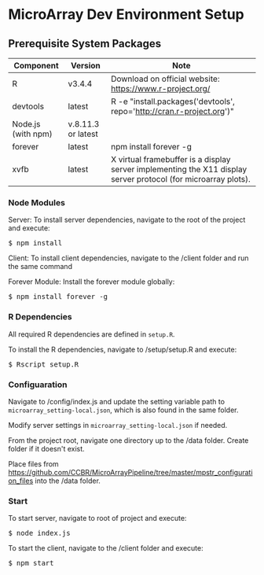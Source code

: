 # MicroArray Dev Environment Setup

## Prerequisite System Packages

| Component          | Version            | Note                                                                                                           |
| ------------------ | ------------------ | -------------------------------------------------------------------------------------------------------------- |
| R                  | v3.4.4             | Download on official website: https://www.r-project.org/                                                       |
| devtools           | latest             | R -e "install.packages('devtools', repo='http://cran.r-project.org')"                                          |
| Node.js (with npm) | v.8.11.3 or latest |
| forever            | latest             | npm install forever -g                                                                                         |
| xvfb               | latest             | X virtual framebuffer is a display server implementing the X11 display server protocol (for microarray plots). |

### Node Modules

Server: To install server dependencies, navigate to the root of the project and execute:

<pre>$ npm install</pre>

Client: To install client dependencies, navigate to the /client folder and run the same command

Forever Module: Install the forever module globally:

<pre>$ npm install forever -g</pre>

### R Dependencies

All required R dependencies are defined in `setup.R`.

To install the R dependencies, navigate to /setup/setup.R and execute:

<pre>$ Rscript setup.R</pre>

### Configuaration

Navigate to /config/index.js and update the setting variable path to `microarray_setting-local.json`, which is also found in the same folder.

Modify server settings in `microarray_setting-local.json` if needed.

From the project root, navigate one directory up to the /data folder. Create folder if it doesn't exist.

Place files from https://github.com/CCBR/MicroArrayPipeline/tree/master/mpstr_configuration_files into the /data folder.

### Start

To start server, navigate to root of project and execute:

<pre>$ node index.js</pre>

To start the client, navigate to the /client folder and execute:

<pre>$ npm start</pre>

